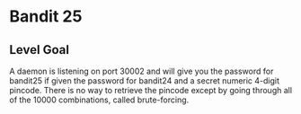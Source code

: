 <html>
<h1>Bandit 25</h1>

<h2 id="level-goal">Level Goal</h2>
<p>A daemon is listening on port 30002 and will give you the password for
bandit25 if given the password for bandit24 and a secret numeric 4-digit pincode.
There is no way to retrieve the pincode except by going through all of the 10000
combinations, called brute-forcing.</p>


</html>
